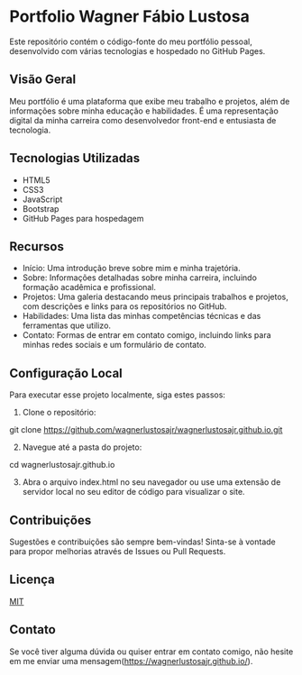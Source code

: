 # Portfolio Wagner Fábio Lustosa

Este repositório contém o código-fonte do meu portfólio pessoal, desenvolvido com várias tecnologias e hospedado no GitHub Pages.

## Visão Geral

Meu portfólio é uma plataforma que exibe meu trabalho e projetos, além de informações sobre minha educação e habilidades. É uma representação digital da minha carreira como desenvolvedor front-end e entusiasta de tecnologia.

## Tecnologias Utilizadas

- HTML5
- CSS3
- JavaScript
- Bootstrap
- GitHub Pages para hospedagem

## Recursos

- Início: Uma introdução breve sobre mim e minha trajetória.
- Sobre: Informações detalhadas sobre minha carreira, incluindo formação acadêmica e profissional.
- Projetos: Uma galeria destacando meus principais trabalhos e projetos, com descrições e links para os repositórios no GitHub.
- Habilidades: Uma lista das minhas competências técnicas e das ferramentas que utilizo.
- Contato: Formas de entrar em contato comigo, incluindo links para minhas redes sociais e um formulário de contato.

## Configuração Local

Para executar esse projeto localmente, siga estes passos:

1. Clone o repositório:

git clone https://github.com/wagnerlustosajr/wagnerlustosajr.github.io.git

2. Navegue até a pasta do projeto:

cd wagnerlustosajr.github.io

3. Abra o arquivo index.html no seu navegador ou use uma extensão de servidor local no seu editor de código para visualizar o site.

## Contribuições

Sugestões e contribuições são sempre bem-vindas! Sinta-se à vontade para propor melhorias através de Issues ou Pull Requests.

## Licença

[MIT](LICENSE)

## Contato

Se você tiver alguma dúvida ou quiser entrar em contato comigo, não hesite em me enviar uma mensagem(https://wagnerlustosajr.github.io/).
